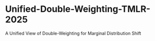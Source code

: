 # Unified-Double-Weighting-TMLR-2025
A Unified View of Double-Weighting for Marginal Distribution Shift
